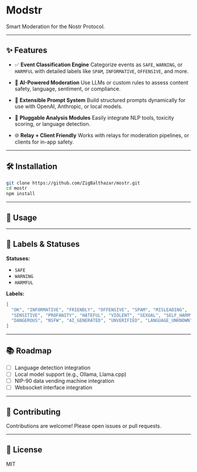 # Modstr

Smart Moderation for the Nostr Protocol.

---

## ✨ Features

* ✅ **Event Classification Engine**
  Categorize events as `SAFE`, `WARNING`, or `HARMFUL` with detailed labels like `SPAM`, `INFORMATIVE`, `OFFENSIVE`, and more.

* 🤖 **AI-Powered Moderation**
  Use LLMs or custom rules to assess content safety, language, sentiment, or compliance.

* 🔧 **Extensible Prompt System**
  Build structured prompts dynamically for use with OpenAI, Anthropic, or local models.

* 🧠 **Pluggable Analysis Modules**
  Easily integrate NLP tools, toxicity scoring, or language detection.

* 🌐 **Relay + Client Friendly**
  Works with relays for moderation pipelines, or clients for in-app safety.

---

## 🛠️ Installation

```bash
git clone https://github.com/ZigBalthazar/mostr.git
cd mostr
npm install
```

---

## 🚀 Usage

 <!-- TODO ::: -->

---

## 📖 Labels & Statuses

**Statuses:**

* `SAFE`
* `WARNING`
* `HARMFUL`

**Labels:**

```json
[
  "OK", "INFORMATIVE", "FRIENDLY", "OFFENSIVE", "SPAM", "MISLEADING",
  "SENSITIVE", "PROFANITY", "HATEFUL", "VIOLENT", "SEXUAL", "SELF_HARM",
  "DANGEROUS", "NSFW", "AI_GENERATED", "UNVERIFIED", "LANGUAGE_UNKNOWN"
]
```

---

## 📚 Roadmap

* [ ] Language detection integration
* [ ] Local model support (e.g., Ollama, Llama.cpp)
* [ ] NIP-90 data vending machine integration
* [ ] Websocket interface integration

---

## 🤝 Contributing

Contributions are welcome! Please open issues or pull requests.

---

## 📄 License

MIT
